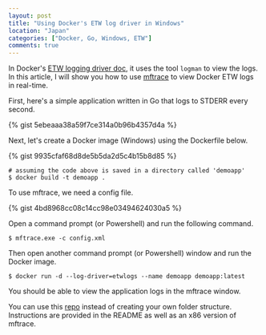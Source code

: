 ```yaml
---
layout: post
title: "Using Docker's ETW log driver in Windows"
location: "Japan"
categories: ["Docker, Go, Windows, ETW"]
comments: true
---
```


In Docker's [ETW logging driver doc](https://docs.docker.com/engine/admin/logging/etwlogs/), it uses the tool `logman` to view the logs. In this article, I will show you how to use [mftrace](https://msdn.microsoft.com/en-us/library/windows/desktop/ff685116(v=vs.85).aspx) to view Docker ETW logs in real-time.

First, here's a simple application written in Go that logs to STDERR every second.

{% gist 5ebeaaa38a59f7ce314a0b96b4357d4a %}

Next, let's create a Docker image (Windows) using the Dockerfile below.

{% gist 9935cfaf68d8de5b5da2d5c4b15b8d85 %}

```
# assuming the code above is saved in a directory called 'demoapp'
$ docker build -t demoapp .
```

To use mftrace, we need a config file.

{% gist 4bd8968cc08c14cc98e03494624030a5 %}

Open a command prompt (or Powershell) and run the following command.

```
$ mftrace.exe -c config.xml
```

Then open another command prompt (or Powershell) window and run the Docker image.

```
$ docker run -d --log-driver=etwlogs --name demoapp demoapp:latest
```

You should be able to view the application logs in the mftrace window.

You can use this [repo](https://github.com/flowerinthenight/20170914-tokyo-mastercloud-presentation) instead of creating your own folder structure. Instructions are provided in the README as well as an x86 version of mftrace.
